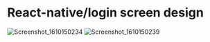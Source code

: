 # React-native/login screen design
![Screenshot_1610150234](https://user-images.githubusercontent.com/33834527/104076530-61074280-5227-11eb-858d-ed526f9da2fe.png)
![Screenshot_1610150239](https://user-images.githubusercontent.com/33834527/104076531-62386f80-5227-11eb-8567-a217b91b6191.png)


